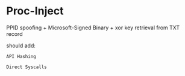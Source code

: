 # Proc-Inject
PPID spoofing + Microsoft-Signed Binary + xor key retrieval from TXT record

should add:
  
    API Hashing
  
    Direct Syscalls
  

